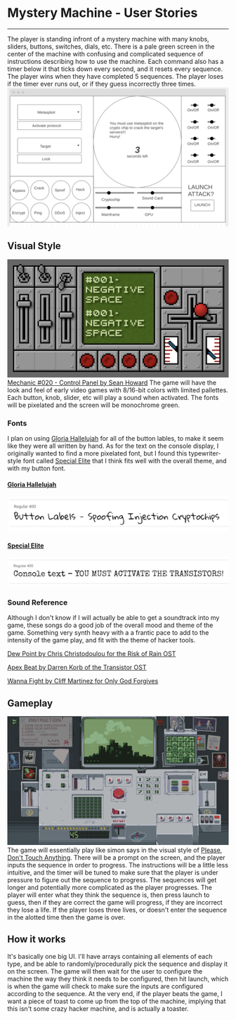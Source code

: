 # Mystery Machine - User Stories

---

The player is standing infront of a mystery machine with many knobs, sliders, buttons, switches, dials, etc. There is a pale green screen in the center of the machine with confusing and complicated sequence of instructions describing how to use the machine. Each command also has a timer below it that ticks down every second, and it resets every sequence.  The player wins when they have completed 5 sequences. The player loses if the timer ever runs out, or if they guess incorrectly three times. 
![wireframe](./wireframes/wireframe.png)

## Visual Style

![Visual Style](./wireframes/visualStyle.png)[Mechanic #020 - Control Panel by Sean Howard](http://squidi.net/three/entry.php?id=20)
The game will have the look and feel of early video games with 8/16-bit colors with limited pallettes. Each button, knob, slider, etc will play a sound when activated. The fonts will be pixelated and the screen will be monochrome green.

### Fonts

I plan on using [Gloria Hallelujah](https://fonts.google.com/specimen/Gloria+Hallelujah) for all of the button lables, to make it seem like they were all written by hand. As for the text on the console display, I originally wanted to find a more pixelated font, but I found this typewriter-style font called [Special Elite](https://fonts.google.com/specimen/Special+Elite) that I think fits well with the overall theme, and with my button font. 

#### [Gloria Hallelujah](https://fonts.google.com/specimen/Gloria+Hallelujah)

![gloria.png](./wireframes/gloria.png)

#### [Special Elite](https://fonts.google.com/specimen/Special+Elite)

![specialElite.png](./wireframes/specialElite.png)

### Sound Reference

Although I don't know if I will actually be able to get a soundtrack into my game, these songs do a good job of the overall mood and theme of the game. Something very synth heavy with a a frantic pace to add to the intensity of the game play, and fit with the theme of hacker tools. 

[Dew Point by Chris Christodoulou for the Risk of Rain OST](https://www.youtube.com/watch?v=TVyBV_HC8eg)

[Apex Beat by Darren Korb of the Transistor OST](https://www.youtube.com/watch?v=y4o8zJGNFNo)

[Wanna Fight by Cliff Martinez for Only God Forgives](https://www.youtube.com/watch?v=JRHMJ_zzjnA)

## Gameplay

![Please, Don't Touch Anything'](./wireframes/please.png)
The game will essentially play like simon says in the visual style of [Please, Don't Touch Anything](https://fourquarters.itch.io/pdta-ld). There will be a prompt on the screen, and the player inputs the sequence in order to progress. The instructions will be a little less intuitive, and the timer will be tuned to make sure that the player is under pressure to figure out the sequence to progress. The sequences will get longer and potentially more complicated as the player progresses. The player will enter what they think the sequence is, then press launch to guess, then if they are correct the game will progress, if they are incorrect they lose a life. If the player loses three lives, or doesn't enter the sequence in the alotted time then the game is over. 

## How it works

It's basically one big UI. I'll have arrays containing all elements of each type, and be able to randomly/procedurally pick the sequence and display it on the screen. The game will then wait for the user to configure the machine the way they think it needs to be configured, then hit launch, which is when the game will check to make sure the inputs are configured according to the sequence. At the very end, if the player beats the game, I want a piece of toast to come up from the top of the machine, implying that this isn't some crazy hacker machine, and is actually a toaster. 

## 
